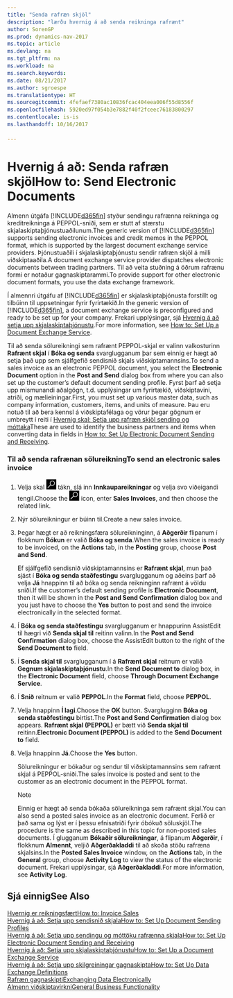 ```yaml
---
title: "Senda rafræn skjöl"
description: "lærðu hvernig á að senda reikninga rafrænt"
author: SorenGP
ms.prod: dynamics-nav-2017
ms.topic: article
ms.devlang: na
ms.tgt_pltfrm: na
ms.workload: na
ms.search.keywords: 
ms.date: 08/21/2017
ms.author: sgroespe
ms.translationtype: HT
ms.sourcegitcommit: 4fefaef7380ac10836fcac404eea006f55d8556f
ms.openlocfilehash: 5920ed97f054b3e7882f40f2fceec76183800297
ms.contentlocale: is-is
ms.lasthandoff: 10/16/2017

---
```

# <a name="how-to-send-electronic-documents"></a><span data-ttu-id="7aa96-103">Hvernig á að: Senda rafræn skjöl</span><span class="sxs-lookup"><span data-stu-id="7aa96-103">How to: Send Electronic Documents</span></span>
<span data-ttu-id="7aa96-104">Almenn útgáfa [!INCLUDE[d365fin](includes/d365fin_md.md)] styður sendingu rafrænna reikninga og kreditreikninga á PEPPOL-sniði, sem er stutt af stærstu skjalaskiptaþjónustuaðilunum.</span><span class="sxs-lookup"><span data-stu-id="7aa96-104">The generic version of [!INCLUDE[d365fin](includes/d365fin_md.md)] supports sending electronic invoices and credit memos in the PEPPOL format, which is supported by the largest document exchange service providers.</span></span> <span data-ttu-id="7aa96-105">Þjónustuaðili í skjalaskiptaþjónustu sendir rafræn skjöl á milli viðskiptaaðila.</span><span class="sxs-lookup"><span data-stu-id="7aa96-105">A document exchange service provider dispatches electronic documents between trading partners.</span></span> <span data-ttu-id="7aa96-106">Til að veita stuðning á öðrum rafrænu formi er notaður gagnaskiptarammi.</span><span class="sxs-lookup"><span data-stu-id="7aa96-106">To provide support for other electronic document formats, you use the data exchange framework.</span></span>  

 <span data-ttu-id="7aa96-107">Í almennri útgáfu af [!INCLUDE[d365fin](includes/d365fin_md.md)] er skjalaskiptaþjónusta forstillt og tilbúinn til uppsetningar fyrir fyrirtækið.</span><span class="sxs-lookup"><span data-stu-id="7aa96-107">In the generic version of [!INCLUDE[d365fin](includes/d365fin_md.md)], a document exchange service is preconfigured and ready to be set up for your company.</span></span> <span data-ttu-id="7aa96-108">Frekari upplýsingar, sjá [Hvernig á að setja upp skjalaskiptaþjónustu](across-how-to-set-up-a-document-exchange-service.md).</span><span class="sxs-lookup"><span data-stu-id="7aa96-108">For more information, see [How to: Set Up a Document Exchange Service](across-how-to-set-up-a-document-exchange-service.md).</span></span>  

 <span data-ttu-id="7aa96-109">Til að senda sölureikningi sem rafrænt PEPPOL-skjal er valinn valkosturinn **Rafrænt skjal** í **Bóka og senda** svarglugganum þar sem einnig er hægt að setja það upp sem sjálfgefið sendisnið skjals viðskiptamannsins.</span><span class="sxs-lookup"><span data-stu-id="7aa96-109">To send a sales invoice as an electronic PEPPOL document, you select the **Electronic Document** option in the **Post and Send** dialog box from where you can also set up the customer’s default document sending profile.</span></span> <span data-ttu-id="7aa96-110">Fyrst þarf að setja upp mismunandi aðalgögn, t.d. upplýsingar um fyrirtækið, viðskiptavini, atriði, og mælieiningar.</span><span class="sxs-lookup"><span data-stu-id="7aa96-110">First, you must set up various master data, such as company information, customers, items, and units of measure.</span></span> <span data-ttu-id="7aa96-111">Þau eru notuð til að bera kennsl á viðskiptafélaga og vörur þegar gögnum er umbreytt í reiti í [Hvernig skal: Setja upp rafræn skjöl sending og móttaka](across-how-to-set-up-electronic-document-sending-and-receiving.md)</span><span class="sxs-lookup"><span data-stu-id="7aa96-111">These are used to identify the business partners and items when converting data in fields in [How to: Set Up Electronic Document Sending and Receiving](across-how-to-set-up-electronic-document-sending-and-receiving.md).</span></span>  

### <a name="to-send-an-electronic-sales-invoice"></a><span data-ttu-id="7aa96-112">Til að senda rafrænan sölureikning</span><span class="sxs-lookup"><span data-stu-id="7aa96-112">To send an electronic sales invoice</span></span>  

1.  <span data-ttu-id="7aa96-113">Velja skal ![Leit að síðu eða skýrslu](media/ui-search/search_small.png "Leit að síðu eða skýrslu táknið") tákn, slá inn **Innkaupareikningar** og velja svo viðeigandi tengil.</span><span class="sxs-lookup"><span data-stu-id="7aa96-113">Choose the ![Search for Page or Report](media/ui-search/search_small.png "Search for Page or Report icon") icon, enter **Sales Invoices**, and then choose the related link.</span></span>  

2.  <span data-ttu-id="7aa96-114">Nýr sölureikningur er búinn til.</span><span class="sxs-lookup"><span data-stu-id="7aa96-114">Create a new sales invoice.</span></span>  

3.  <span data-ttu-id="7aa96-115">Þegar hægt er að reikningsfæra sölureikninginn, á **Aðgerðir** flipanum í flokknum **Bókun** er valið **Bóka og senda**.</span><span class="sxs-lookup"><span data-stu-id="7aa96-115">When the sales invoice is ready to be invoiced, on the **Actions** tab, in the **Posting** group, choose **Post and Send**.</span></span>  

     <span data-ttu-id="7aa96-116">Ef sjálfgefið sendisnið viðskiptamannsins er **Rafrænt skjal**, mun það sjást í **Bóka og senda staðfestingu** svarglugganum og aðeins þarf að velja **Já** hnappinn til að bóka og senda reikninginn rafrænt á völdu sniði.</span><span class="sxs-lookup"><span data-stu-id="7aa96-116">If the customer’s default sending profile is **Electronic Document**, then it will be shown in the **Post and Send Confirmation** dialog box and you just have to choose the **Yes** button to post and send the invoice electronically in the selected format.</span></span>  

4.  <span data-ttu-id="7aa96-117">Í **Bóka og senda staðfestingu** svarglugganum er hnappurinn AssistEdit til hægri við **Senda skjal til** reitinn valinn.</span><span class="sxs-lookup"><span data-stu-id="7aa96-117">In the **Post and Send Confirmation** dialog box, choose the AssistEdit button to the right of the **Send Document to** field.</span></span>  

5.  <span data-ttu-id="7aa96-118">Í **Senda skjal til** svarglugganum í á **Rafrænt skjal** reitnum er valið **Gegnum skjalaskiptaþjónustu**.</span><span class="sxs-lookup"><span data-stu-id="7aa96-118">In the **Send Document to** dialog box, in the **Electronic Document** field, choose **Through Document Exchange Service**.</span></span>  

6.  <span data-ttu-id="7aa96-119">Í **Snið** reitnum er valið **PEPPOL**.</span><span class="sxs-lookup"><span data-stu-id="7aa96-119">In the **Format** field, choose **PEPPOL**.</span></span>  

7.  <span data-ttu-id="7aa96-120">Velja hnappinn **Í lagi**.</span><span class="sxs-lookup"><span data-stu-id="7aa96-120">Choose the **OK** button.</span></span> <span data-ttu-id="7aa96-121">Svarglugginn **Bóka og senda staðfestingu** birtist.</span><span class="sxs-lookup"><span data-stu-id="7aa96-121">The **Post and Send Confirmation** dialog box appears.</span></span> <span data-ttu-id="7aa96-122">**Rafrænt skjal (PEPPOL)** er bætt við **Senda skjal til** reitinn.</span><span class="sxs-lookup"><span data-stu-id="7aa96-122">**Electronic Document (PEPPOL)** is added to the **Send Document to** field.</span></span>  

8.  <span data-ttu-id="7aa96-123">Velja hnappinn **Já**.</span><span class="sxs-lookup"><span data-stu-id="7aa96-123">Choose the **Yes** button.</span></span>  

     <span data-ttu-id="7aa96-124">Sölureikningur er bókaður og sendur til viðskiptamannsins sem rafrænt skjal á PEPPOL-sniði.</span><span class="sxs-lookup"><span data-stu-id="7aa96-124">The sales invoice is posted and sent to the customer as an electronic document in the PEPPOL format.</span></span>  

    > [!NOTE]  
    >  <span data-ttu-id="7aa96-125">Einnig er hægt að senda bókaða sölureikninga sem rafrænt skjal.</span><span class="sxs-lookup"><span data-stu-id="7aa96-125">You can also send a posted sales invoice as an electronic document.</span></span> <span data-ttu-id="7aa96-126">Ferlið er það sama og lýst er í þessu efnisatriði fyrir óbókuð söluskjöl.</span><span class="sxs-lookup"><span data-stu-id="7aa96-126">The procedure is the same as described in this topic for non-posted sales documents.</span></span> <span data-ttu-id="7aa96-127">Í glugganum **Bókaðir sölureikningar**, á flipanum **Aðgerðir**, í flokknum **Almennt**, veljið **Aðgerðakladdi** til að skoða stöðu rafræna skjalsins.</span><span class="sxs-lookup"><span data-stu-id="7aa96-127">In the **Posted Sales Invoice** window, on the **Actions** tab, in the **General** group, choose **Activity Log** to view the status of the electronic document.</span></span> <span data-ttu-id="7aa96-128">Frekari upplýsingar, sjá **Aðgerðakladdi**.</span><span class="sxs-lookup"><span data-stu-id="7aa96-128">For more information, see **Activity Log**.</span></span>  

## <a name="see-also"></a><span data-ttu-id="7aa96-129">Sjá einnig</span><span class="sxs-lookup"><span data-stu-id="7aa96-129">See Also</span></span>  
[<span data-ttu-id="7aa96-130">Hvernig er reikningsfært</span><span class="sxs-lookup"><span data-stu-id="7aa96-130">How to: Invoice Sales</span></span>](sales-how-invoice-sales.md)  
[<span data-ttu-id="7aa96-131">Hvernig á að: Setja upp sendisnið skjala</span><span class="sxs-lookup"><span data-stu-id="7aa96-131">How to: Set Up Document Sending Profiles</span></span>](sales-how-setup-document-send-profiles.md)  
[<span data-ttu-id="7aa96-132">Hvernig á að: Setja upp sendingu og móttöku rafrænna skjala</span><span class="sxs-lookup"><span data-stu-id="7aa96-132">How to: Set Up Electronic Document Sending and Receiving</span></span>](across-how-to-set-up-electronic-document-sending-and-receiving.md)  
[<span data-ttu-id="7aa96-133">Hvernig á að: Setja upp skjalaskiptaþjónustu</span><span class="sxs-lookup"><span data-stu-id="7aa96-133">How to: Set Up a Document Exchange Service</span></span>](across-how-to-set-up-a-document-exchange-service.md)  
[<span data-ttu-id="7aa96-134">Hvernig á að: Setja upp skilgreiningar gagnaskipta</span><span class="sxs-lookup"><span data-stu-id="7aa96-134">How to: Set Up Data Exchange Definitions</span></span>](across-how-to-set-up-data-exchange-definitions.md)  
[<span data-ttu-id="7aa96-135">Rafræn gagnaskipti</span><span class="sxs-lookup"><span data-stu-id="7aa96-135">Exchanging Data Electronically</span></span>](across-data-exchange.md)  
[<span data-ttu-id="7aa96-136">Almenn viðskiptavirkni</span><span class="sxs-lookup"><span data-stu-id="7aa96-136">General Business Functionality</span></span>](ui-across-business-areas.md)  

